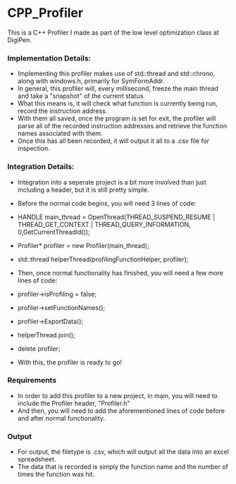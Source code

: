 # CPP_Profiler
This is a C++ Profiler I made as part of the low level optimization class at DigiPen. 

### Implementation Details:  
- Implementing this profiler makes use of std::thread and std::chrono, along with windows.h, primarily for SymFormAddr.
- In general, this profiler will, every millisecond, freeze the main thread and take a "snapshot" of the current status.
- What this means is, it will check what function is currently being run, record the instruction address. 
- With them all saved, once the program is set for exit, the profiler will parse all of the recorded instruction addresses and retrieve the function names associated with them. 
- Once this has all been recorded, it will output it all to a .csv file for inspection.

### Integration Details:  
- Integration into a seperate project is a bit more involved than just including a header, but it is still pretty simple.
- Before the normal code begins, you will need 3 lines of code:
-   HANDLE main_thread = OpenThread(THREAD_SUSPEND_RESUME |	THREAD_GET_CONTEXT | THREAD_QUERY_INFORMATION,	0,GetCurrentThreadId());
-   Profiler* profiler = new Profiler(main_thread);
-   std::thread helperThread(profilingFunctionHelper, profiler);

- Then, once normal functionality has finished, you will need a few more lines of code:
- profiler->isProfiling = false;
-	profiler->setFunctionNames();
-	profiler->ExportData();
-	helperThread.join();
-	delete profiler;

- With this, the profiler is ready to go!

### Requirements  
- In order to add this profiler to a new project, in main, you will need to include the Profiler header, "Profiler.h"
- And then, you will need to add the aforementioned lines of code before and after normal functionality.

### Output  
- For output, the filetype is .csv, which will output all the data into an excel spreadsheet.
- The data that is recorded is simply the function name and the number of times the function was hit.
